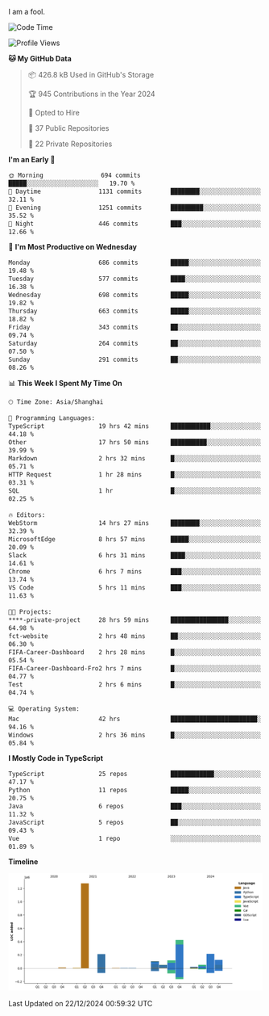 I am a fool.

<!--START_SECTION:waka-->
![Code Time](http://img.shields.io/badge/Code%20Time-2%2C308%20hrs%2048%20mins-blue)

![Profile Views](http://img.shields.io/badge/Profile%20Views-3-blue)

**🐱 My GitHub Data** 

> 📦 426.8 kB Used in GitHub's Storage 
 > 
> 🏆 945 Contributions in the Year 2024
 > 
> 💼 Opted to Hire
 > 
> 📜 37 Public Repositories 
 > 
> 🔑 22 Private Repositories 
 > 
**I'm an Early 🐤** 

```text
🌞 Morning                694 commits         █████░░░░░░░░░░░░░░░░░░░░   19.70 % 
🌆 Daytime                1131 commits        ████████░░░░░░░░░░░░░░░░░   32.11 % 
🌃 Evening                1251 commits        █████████░░░░░░░░░░░░░░░░   35.52 % 
🌙 Night                  446 commits         ███░░░░░░░░░░░░░░░░░░░░░░   12.66 % 
```
📅 **I'm Most Productive on Wednesday** 

```text
Monday                   686 commits         █████░░░░░░░░░░░░░░░░░░░░   19.48 % 
Tuesday                  577 commits         ████░░░░░░░░░░░░░░░░░░░░░   16.38 % 
Wednesday                698 commits         █████░░░░░░░░░░░░░░░░░░░░   19.82 % 
Thursday                 663 commits         █████░░░░░░░░░░░░░░░░░░░░   18.82 % 
Friday                   343 commits         ██░░░░░░░░░░░░░░░░░░░░░░░   09.74 % 
Saturday                 264 commits         ██░░░░░░░░░░░░░░░░░░░░░░░   07.50 % 
Sunday                   291 commits         ██░░░░░░░░░░░░░░░░░░░░░░░   08.26 % 
```


📊 **This Week I Spent My Time On** 

```text
🕑︎ Time Zone: Asia/Shanghai

💬 Programming Languages: 
TypeScript               19 hrs 42 mins      ███████████░░░░░░░░░░░░░░   44.18 % 
Other                    17 hrs 50 mins      ██████████░░░░░░░░░░░░░░░   39.99 % 
Markdown                 2 hrs 32 mins       █░░░░░░░░░░░░░░░░░░░░░░░░   05.71 % 
HTTP Request             1 hr 28 mins        █░░░░░░░░░░░░░░░░░░░░░░░░   03.31 % 
SQL                      1 hr                █░░░░░░░░░░░░░░░░░░░░░░░░   02.25 % 

🔥 Editors: 
WebStorm                 14 hrs 27 mins      ████████░░░░░░░░░░░░░░░░░   32.39 % 
MicrosoftEdge            8 hrs 57 mins       █████░░░░░░░░░░░░░░░░░░░░   20.09 % 
Slack                    6 hrs 31 mins       ████░░░░░░░░░░░░░░░░░░░░░   14.61 % 
Chrome                   6 hrs 7 mins        ███░░░░░░░░░░░░░░░░░░░░░░   13.74 % 
VS Code                  5 hrs 11 mins       ███░░░░░░░░░░░░░░░░░░░░░░   11.63 % 

🐱‍💻 Projects: 
****-private-project     28 hrs 59 mins      ████████████████░░░░░░░░░   64.98 % 
fct-website              2 hrs 48 mins       ██░░░░░░░░░░░░░░░░░░░░░░░   06.30 % 
FIFA-Career-Dashboard    2 hrs 28 mins       █░░░░░░░░░░░░░░░░░░░░░░░░   05.54 % 
FIFA-Career-Dashboard-Fro2 hrs 7 mins        █░░░░░░░░░░░░░░░░░░░░░░░░   04.77 % 
Test                     2 hrs 6 mins        █░░░░░░░░░░░░░░░░░░░░░░░░   04.74 % 

💻 Operating System: 
Mac                      42 hrs              ████████████████████████░   94.16 % 
Windows                  2 hrs 36 mins       █░░░░░░░░░░░░░░░░░░░░░░░░   05.84 % 
```

**I Mostly Code in TypeScript** 

```text
TypeScript               25 repos            ████████████░░░░░░░░░░░░░   47.17 % 
Python                   11 repos            █████░░░░░░░░░░░░░░░░░░░░   20.75 % 
Java                     6 repos             ███░░░░░░░░░░░░░░░░░░░░░░   11.32 % 
JavaScript               5 repos             ██░░░░░░░░░░░░░░░░░░░░░░░   09.43 % 
Vue                      1 repo              ░░░░░░░░░░░░░░░░░░░░░░░░░   01.89 % 
```



**Timeline**

![Lines of Code chart](https://raw.githubusercontent.com/VeejaLiu/VeejaLiu/master/assets/bar_graph.png)


 Last Updated on 22/12/2024 00:59:32 UTC
<!--END_SECTION:waka-->
